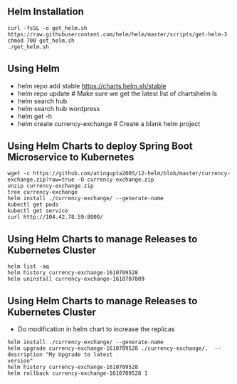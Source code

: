 ## Helm Installation
```
curl -fsSL -o get_helm.sh https://raw.githubusercontent.com/helm/helm/master/scripts/get-helm-3
chmod 700 get_helm.sh
./get_helm.sh
```

## Using Helm
 - helm repo add stable https://charts.helm.sh/stable
 - helm repo update              # Make sure we get the latest list of chartshelm ls
 - helm search hub
 - helm search hub wordpress
 - helm get -h
 - helm create currency-exchange  # Create a blank helm project

## Using Helm Charts to deploy Spring Boot Microservice to Kubernetes
```
wget -c https://github.com/atingupta2005/12-helm/blob/master/currency-exchange.zip?raw=true -O currency-exchange.zip
unzip currency-exchange.zip
tree currency-exchange
helm install ./currency-exchange/ --generate-name
kubectl get pods
kubectl get service
curl http://104.42.78.59:8000/
```

## Using Helm Charts to manage Releases to Kubernetes Cluster
```
helm list -aq
helm history currency-exchange-1610709528
helm uninstall currency-exchange-1610707809
```

## Using Helm Charts to manage Releases to Kubernetes Cluster
 - Do modification in helm chart to increase the replicas
```
helm install ./currency-exchange/ --generate-name
helm upgrade currency-exchange-1610709528 ./currency-exchange/.  --description "My Upgrade to latest 
version"
helm history currency-exchange-1610709528
helm rollback currency-exchange-1610709528 1
```
